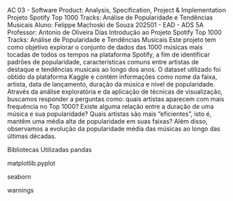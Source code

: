 AC 03 - Software Product: Analysis, Specification, Project & Implementation
Projeto Spotify Top 1000 Tracks: Análise de Popularidade e Tendências Musicais
Aluno: Felippe Machoski de Souza
202501 - EAD - ADS 5A
Professor: Antonio de Oliveira Dias
Introdução ao Projeto Spotify Top 1000 Tracks: Análise de Popularidade e Tendências Musicais
Este projeto tem como objetivo explorar o conjunto de dados das 1000 músicas mais tocadas de todos os tempos na plataforma Spotify, a fim de identificar padrões de popularidade, características comuns entre artistas de destaque e tendências musicais ao longo dos anos. O dataset utilizado foi obtido da plataforma Kaggle e contém informações como nome da faixa, artista, data de lançamento, duração da música e nível de popularidade. Através da análise exploratória e da aplicação de técnicas de visualização, buscamos responder a perguntas como: quais artistas aparecem com mais frequência no Top 1000? Existe alguma relação entre a duração de uma música e sua popularidade? Quais artistas são mais “eficientes”, isto é, mantêm uma média alta de popularidade em suas faixas? Além disso, observamos a evolução da popularidade média das músicas ao longo das últimas décadas.

Bibliotecas Utilizadas
pandas

matplotlib.pyplot

seaborn

warnings
